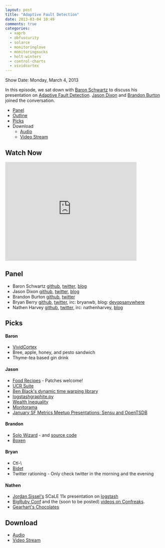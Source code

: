 ```yaml
---
layout: post
title: "Adaptive Fault Detection"
date: 2013-03-04 10:49
comments: true
categories: 
  - xaprb
  - obfuscurity
  - solarce
  - monitoringlove
  - monitoringsucks
  - holt-winters
  - control-charts
  - vividcortex
---
```

Show Date:  Monday, March 4, 2013

In this episode, we sat down with [Baron Schwartz](https://twitter.com/xaprb) to discuss his presentation on [Adaptive Fault Detection](http://www.xaprb.com/blog/2012/10/02/adaptive-fault-detection-in-mysql-servers/).  [Jason Dixon](https://twitter.com/obfuscurity) and [Brandon Burton](https://twitter.com/solarce) joined the conversation.

* [Panel](http://foodfightshow.org/2013/03/adaptive-fault-detection.html#panel)
* [Outline](http://foodfightshow.org/2013/03/adaptive-fault-detection.html#outline)
* [Picks](http://foodfightshow.org/2013/03/adaptive-fault-detection.html#picks)
* Download
  * [Audio](http://traffic.libsyn.com/foodfight/Food-Fight-Show-43-adaptive-fault-detection.mp3)
  * [Video Stream](http://www.youtube.com/watch?v=nyR0elLfy28)

Watch Now
---------

<iframe width="420" height="315" src="http://www.youtube.com/embed/nyR0elLfy28" frameborder="0" allowfullscreen></iframe>

<!-- more -->

Panel<a name="panel"></a>
-----

* Baron Schwartz [github](https://github.com/xaprb), [twitter](https://twitter.com/xaprb), [blog](http://www.xaprb.com/blog/)
* Jason Dixon [github](http://github.com/obfuscurity), [twitter](https://twitter.com/obfuscurity), [blog](http://obfuscurity.com/)
* Brandon Burton [github](http://github.com/solarce), [twitter](https://twitter.com/solarce)
* Bryan Berry [github](http://github.com/bryanwb), [twitter](http://twitter.com/bryanwb), irc: bryanwb, blog: [devopsanywhere](http://devopsanywhere.blogspot.com)
* Nathen Harvey [github](http://github.com/nathenharvey), [twitter](http://twitter.com/nathenharvey), irc: nathenharvey, [blog](http://nathenharvey.com)

Picks<a name="picks"></a>
----

#### Baron

* [VividCortex](http://vividcortex.com)
* Bree, apple, honey, and pesto sandwich
* Thyme-tea based gin drink

#### Jason 

* [Food Recipes](https://github.com/obfuscurity/food-recipes) - Patches welcome!
* [UCR Suite](http://www.cs.ucr.edu/~eamonn/UCRsuite.html)
* [Ben Black's dynamic time warping library](https://github.com/b/libdtw)
* [logstashgraphite.py](https://gist.github.com/jordansissel/3760225)
* [Wealth Inequality](http://mashable.com/2013/03/02/wealth-inequality/)
* [Monitorama](http://monitorama.com/)
* [January SF Metrics Meetup Presentations: Sensu and OpenTSDB](http://blog.librato.com/2013/02/january-sf-metrics-meetup-presentations.html)

#### Brandon

* [Solo Wizard](http://www.solowizard.com/) - and [source code](https://github.com/tommyh/solo_wizard)
* [Boxen](https://github.com/blog/1345-introducing-boxen)


#### Bryan

* Ctl-\
* [Bidet](http://en.wikipedia.org/wiki/Bidet)
* Twitter rationing - Only check twitter in the morning and the evening

#### Nathen

* [Jordan Sissel's](https://twitter.com/jordansissel) SCaLE 11x presentation on [logstash](http://semicomplete.com/presentations/logstash-scale11x)
* [BigRuby Conf](http://www.bigrubyconf.com/) and the (soon to be posted) [videos on Confreaks](http://www.confreaks.com/events/bigruby2013).
* [Gearhart's Chocolates](http://gearhartschocolates.com/)

Download
-------
  * [Audio](http://traffic.libsyn.com/foodfight/Food-Fight-Show-43-adaptive-fault-detection.mp3)
  * [Video Stream](http://www.youtube.com/watch?v=nyR0elLfy28)
